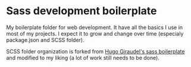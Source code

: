 # Sass development boilerplate
My boilerplate folder for web development. It have all the basics I use in most of my projects. I expect it to grow and change over time (especialy package.json and SCSS folder).

SCSS folder organization is forked from [Hugo Giraudel's sass boilerplate][sass] and modified to my liking (a lot of work still needs to be done).

[sass]: https://github.com/HugoGiraudel/sass-boilerplate
